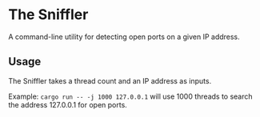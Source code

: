 # The Sniffler
A command-line utility for detecting open ports on a given IP address.

## Usage

The Sniffler takes a thread count and an IP address as inputs.

Example: `cargo run -- -j 1000 127.0.0.1` will use 1000 threads to search the address 127.0.0.1 for open ports.
